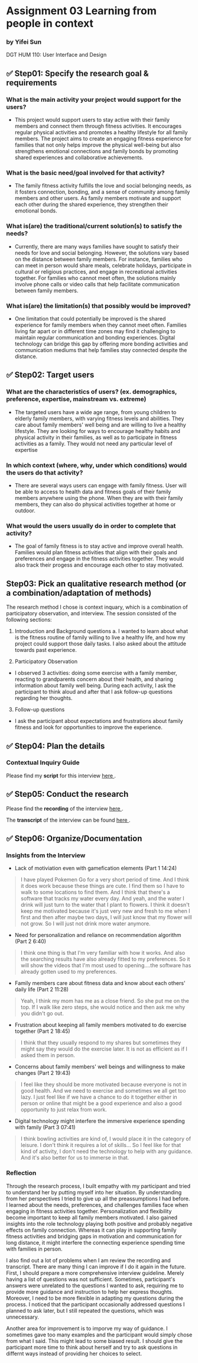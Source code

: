 # Assignment 03 Learning from people in context
### by Yifei Sun
DGT HUM 110: User Interface and Design

## ✅ Step01: Specify the research goal & requirements
### What is the main activity your project would support for the users?

- This project would support users to stay active with their family members and connect them through fitness activities. It encourages regular physical activities and promotes a healthy lifestyle for all family members. The project aims to create an engaging fitness experience for families that not only helps improve the physical well-being but also strengthens emotional connections and family bonds by promoting shared experiences and collaborative achievements.

### What is the basic need/goal involved for that activity?
- The family fitness activity fulfills the love and social belonging needs, as it fosters connection, bonding, and a sense of community among family members and other users. As family members motivate and support each other during the shared experience, they strengthen their emotional bonds. 

### What is(are) the traditional/current solution(s) to satisfy the needs?
- Currently, there are many ways families have sought to satisfy their needs for love and social belonging. However, the solutions vary based on the distance between family members. For instance, families who can meet in person would share meals, celebrate holidays, participate in cultural or religious practices, and engage in recreational activities together. For families who cannot meet often, the solutions mainly involve phone calls or video calls that help facilitate communication between family members.

### What is(are) the limitation(s) that possibly would be improved?
- One limitation that could potentially be improved is the shared experience for family members when they cannot meet often. Families living far apart or in different time zones may find it challenging to maintain regular communication and bonding experiences. Digital technology can bridge this gap by offering more bonding activities and communication mediums that help families stay connected despite the distance.


## ✅ Step02: Target users

### What are the characteristics of users? (ex. demographics, preference, expertise, mainstream vs. extreme) 
- The targeted users have a wide age range, from young children to elderly family members, with varying fitness levels and abilities. They care about family members' well being and are willing to live a healthy lifestyle. They are looking for ways to encourage healthy habits and physical activity in their families, as well as to participate in fitness activities as a family. They would not need any particular level of expertise

### In which context (where, why, under which conditions) would the users do that activity? 
- There are several ways users can engage with family fitness. User will be able to access to health data and fitness goals of their family members anywhere using the phone. When they are with their family members, they can also do physical activities together at home or outdoor.

### What would the users usually do in order to complete that activity? 
- The goal of family fitness is to stay active and improve overall health. Families would plan fitness activities that align with their goals and preferences and engage in the fitness activities together. They would also track their progess and encourage each other to stay motivated.


## Step03: Pick an qualitative research method (or a combination/adaptation of methods) 

The research method I chose is context inquary, which is a combination of participatory observation, and interview.
The session consisted of the following sections:

1. Introduction and Background questions a. I wanted to learn about what is the fitness routine of family willing to live a healthy life, and how my project could support those daily tasks. I also asked about the attitude towards past experience.

2. Participatory Observation

- I observed 3 activities: doing some exercise with a family member, reacting to grandparents concern about their health, and sharing information about family well being. During each activity, I ask the participant to think aloud and after that I ask follow-up questions regarding her thoughts.

3. Follow-up questions

- I ask the participant about expectations and frustrations about family fitness and look for opportunities to improve the experience.


## ✅ Step04: Plan the details

### Contextual Inquiry Guide

Please find my **script** for this interview <a href = "https://docs.google.com/document/d/1bbDS_UHfSXhyatYSk7SmhgSO22o3Gw_QU-vkkKvKc2Y/edit?usp=sharing"> here </a>.

## ✅ Step05: Conduct the research

Please find the **recording** of the interview  <a href = "https://youtu.be/Bl8qYmRjhtU"> here </a>.

The **transcript** of the interview can be found <a href = "https://docs.google.com/document/d/1Y2VLet57rcx5re96Wkx-A6_y3no6mHT4o9GR2Z0M2ps/edit?usp=sharing"> here </a>.

## ✅ Step06: Organize/Documentation

### Insights from the Interview
- Lack of motiviation even with gamefication elements (Part 1 14:24)
> I have played Pokemen Go for a very short period of time. And I think it does work because these things are cute. I find them so I have to walk to some locations to find them. And I think that there's a software that tracks my water every day. And yeah, and the water I drink will just turn to the water that I plant to flowers. I think it doesn't keep me motivated because it's just very new and fresh to me when I first and then after maybe two days, I will just know that my flower will not grow. So I will just not drink more water anymore.

- Need for personalization and reliance on recommendation algorithm (Part 2 6:40)
> I think one thing is that I'm very familiar with how it works. And also the searching results have also already fitted to my preferences. So it will show the videos that I'm most used to opening....the software has already gotten used to my preferences.

- Family members care about fitness data and know about each others' daily life (Part 2 11:28)
> Yeah, I think my mom has me as a close friend. So she put me on the top. If I walk like zero steps, she would notice and then ask me why you didn't go out.

- Frustration about keeping all family members motivated to do exercise together (Part 2 18:45)
> I think that they usually respond to my shares but sometimes they might say they would do the exercise later. It is not as efficient as if I asked them in person.

- Concerns about family members' well beings and willingness to make changes (Part 2 19:43)
> I feel like they should be more motivated because everyone is not in good health. And we need to exercise and sometimes we all get too lazy. I just feel like if we have a chance to do it together either in person or online that might be a good experience and also a good opportunity to just relax from work.

- Digital technology might interfere the immersive experience spending with family (Part 3 07:41)
>  I think bowling activities are kind of, I would place it in the category of leisure. I don't think it requires a lot of skills... So I feel like for that kind of activity, I don't need the technology to help with any guidance. And it's also better for us to immerse in that. 


### Reflection
Through the research process, I built empathy with my participant and tried to understand her by putting myself into her situation. By understanding from her perspectives I tried to give up all the preassumptions I had before. I learned about the needs, preferences, and challenges families face when engaging in fitness activities together. Personalization and flexibility become important to keep all family members motivated. I also gained insights into the role technology playing both positive and probably negative effects on family connection. Whereas it can play in supporting family fitness activities and bridging gaps in motivation and communication for long distance, it might interfere the connecting experience spending time with families in person.

I also find out a lot of problems when I am review the recording and transcript. There are many thing I can improve if I do it again in the future. First, I should prepare a more comprehensive interview guideline. Merely having a list of questions was not sufficient. Sometimes, participant's answers were unrelated to the questions I wanted to ask, requiring me to provide more guidance and instruction to help her express thoughts. Moreover, I need to be more flexible in adapting my questions during the process. I noticed that the participant occasionally addressed questions I planned to ask later, but I still repeated the questions, which was unnecessary.

Another area for improvement is to imporve my way of guidance. I sometimes gave too many examples and the participant would simply chose from what I said. This might lead to some biased result. I should give the participant more time to think about herself and try to ask questions in differnt ways instead of providing her choices to select.




